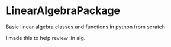 # LinearAlgebraPackage
Basic linear algebra classes and functions in python from scratch

I made this to help review lin alg.
